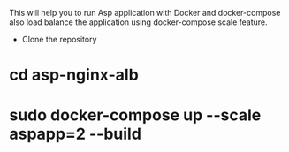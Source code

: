 This will help you to run Asp application with Docker and docker-compose also load balance the application using docker-compose scale feature.

- Clone the repository

# cd asp-nginx-alb

# sudo docker-compose up --scale aspapp=2 --build
